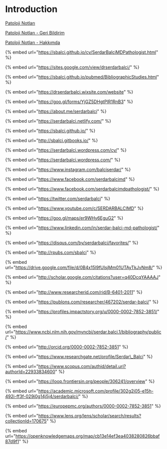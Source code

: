 # Introduction

[Patoloji Notları](https://sites.google.com/view/patolojinotlari/)



[Patoloji Notları - Geri Bildirim](https://sites.google.com/view/patolojinotlari/geri-bildirim)



[Patoloji Notları - Hakkımda](https://sites.google.com/view/patolojinotlari/hakkimda)



{% embed url="https://sbalci.github.io/cv/SerdarBalciMDPathologist.html" %}

{% embed url="https://sites.google.com/view/drserdarbalci/" %}

{% embed url="https://sbalci.github.io/pubmed/BibliographicStudies.html" %}

{% embed url="https://drserdarbalci.wixsite.com/website" %}

{% embed url="https://goo.gl/forms/YjGZ5DHgtPlR1RnB3" %}

{% embed url="https://about.me/serdarbalci" %}

{% embed url="https://serdarbalci.netlify.com/" %}

{% embed url="https://sbalci.github.io/" %}

{% embed url="http://sbalci.gitbooks.io/" %}

{% embed url="https://serdarbalci.wordpress.com/cv/" %}

{% embed url="https://serdarbalci.wordpress.com/" %}









{% embed url="https://www.instagram.com/balciserdar/" %}





{% embed url="https://www.facebook.com/serdarbalcimd" %}



{% embed url="https://www.facebook.com/serdarbalcimdpathologist/" %}



{% embed url="https://twitter.com/serdarbalci" %}



{% embed url="https://www.youtube.com/c/SERDARBALCIMD" %}



{% embed url="https://goo.gl/maps/er9WHy6EguG2" %}



{% embed url="https://www.linkedin.com/in/serdar-balci-md-pathologist/" %}

{% embed url="https://disqus.com/by/serdarbalci/favorites/" %}

{% embed url="http://rpubs.com/sbalci" %}

{% embed url="https://drive.google.com/file/d/0B4x15l9fUIsjMm01UTAyTkJvNm8/" %}

{% embed url="http://scholar.google.com/citations?user=q40DcqYAAAAJ" %}

{% embed url="http://www.researcherid.com/rid/B-6401-2011" %}

{% embed url="https://publons.com/researcher/467202/serdar-balci/" %}

{% embed url="https://profiles.impactstory.org/u/0000-0002-7852-3851/" %}



{% embed url="https://www.ncbi.nlm.nih.gov/myncbi/serdar.balci.1/bibliography/public/" %}

{% embed url="http://orcid.org/0000-0002-7852-3851" %}

{% embed url="https://www.researchgate.net/profile/Serdar\_Balci" %}

{% embed url="https://www.scopus.com/authid/detail.uri?authorId=22933834600" %}

{% embed url="https://loop.frontiersin.org/people/306241/overview" %}

{% embed url="https://academic.microsoft.com/profile/302g2i05-e15h-492i-ff3f-029i0g14j5j4/serdarbalci/" %}



{% embed url="https://europepmc.org/authors/0000-0002-7852-3851" %}



{% embed url="https://www.lens.org/lens/scholar/search/results?collectionId=170675" %}

{% embed url="https://openknowledgemaps.org/map/cb13e14ef3ea4038280826bbaf87d9f1" %}



